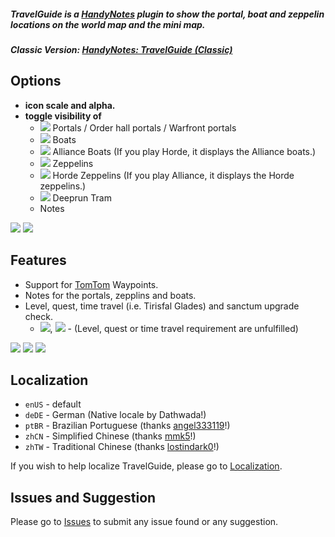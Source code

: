 ##### **TravelGuide is a [HandyNotes](https://www.curseforge.com/wow/addons/handynotes) plugin to show the portal, boat and zeppelin locations on the world map and the mini map.**
##### **Classic Version: [HandyNotes: TravelGuide (Classic)](https://www.curseforge.com/wow/addons/handynotes-travelguide-classic)**

## Options
* **icon scale and alpha.**
* **toggle visibility of**
	* ![](https://i.imgur.com/NIUq9ta.png) Portals / Order hall portals / Warfront portals
	* ![](https://i.imgur.com/H9wPEeD.png) Boats
	* ![](https://i.imgur.com/vfQqSBK.png) Alliance Boats (If you play Horde, it displays the Alliance boats.)
	* ![](https://i.imgur.com/cWTR8xo.png) Zeppelins
	* ![](https://i.imgur.com/HQLt4uh.png) Horde Zeppelins (If you play Alliance, it displays the Horde zeppelins.)
	* ![](https://i.imgur.com/VYJ1NaJ.png) Deeprun Tram
	* Notes

![](https://i.imgur.com/PFHnUDr.png) ![](https://i.imgur.com/1tLgu6C.png)

## Features
* Support for [TomTom](https://www.curseforge.com/wow/addons/tomtom) Waypoints.
* Notes for the portals, zepplins and boats.
* Level, quest, time travel (i.e. Tirisfal Glades) and sanctum upgrade check.
	* ![](https://i.imgur.com/bOL9btW.png), ![](https://i.imgur.com/PzZ3HAN.png) - (Level, quest or time travel requirement are unfulfilled)

![](https://i.imgur.com/Q8NCjkY.png) ![](https://i.imgur.com/0qTTTAj.png) ![](https://i.imgur.com/MlnVJKC.png)

## Localization
* `enUS` - default
* `deDE` - German (Native locale by Dathwada!)
* `ptBR` - Brazilian Portuguese (thanks [angel333119](https://www.curseforge.com/members/angel333119)!)
* `zhCN` - Simplified Chinese (thanks [mmk5](https://www.curseforge.com/members/mmk5)!)
* `zhTW` - Traditional Chinese (thanks [lostindark0](https://www.curseforge.com/members/lostindark0)!)

If you wish to help localize TravelGuide, please go to [Localization](https://www.curseforge.com/wow/addons/handynotes-travelguide/localization).

## Issues and Suggestion

Please go to [Issues](https://github.com/Dathwada/handynotes-travelguide/issues) to submit any issue found or any suggestion.
